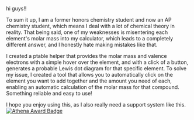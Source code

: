 hi guys!!

To sum it up, I am a former honors chemistry student and now an AP chemistry student, which means I deal with a lot of chemical theory in reality. That being said, one of my weaknesses is misentering each element's molar mass into my calculator, which leads to a completely different answer, and I honestly hate making mistakes like that. 


I created a ptable helper that provides the molar mass and valence electrons with a simple hover over the element, and with a click of a button, generates a probable Lewis dot diagram for that specific element. 
To solve my issue, I created a tool that allows you to automatically click on the element you want to add together and the amount you need of each, enabling an automatic calculation of the molar mass for that compound. Something reliable and easy to use!

I hope you enjoy using this, as I also really need a support system like this.
[![Athena Award Badge](https://img.shields.io/endpoint?url=https%3A%2F%2Faward.athena.hackclub.com%2Fapi%2Fbadge)](https://award.athena.hackclub.com?utm_source=readme)
